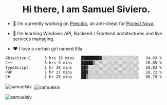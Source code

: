 <h1 align="center">Hi there, I am Samuel Siviero.</h1>

- 🔭 I’m currently working on [Presidio](https://presidio.ac), an anti-cheat for [Project Nova](https://discord.gg/novafn).

- 🌱 I’m learning Windows API, Backend / Frontend architectures and live services managing.

- ❤️ I love a certain girl named Ella.

<!--START_SECTION:waka-->

```txt
Objective-C      5 hrs 15 mins   ████████▓░░░░░░░░░░░░░░░░   34.63 %
C++              3 hrs 9 mins    █████▒░░░░░░░░░░░░░░░░░░░   20.85 %
TypeScript       1 hr 38 mins    ██▓░░░░░░░░░░░░░░░░░░░░░░   10.83 %
PHP              1 hr 37 mins    ██▓░░░░░░░░░░░░░░░░░░░░░░   10.72 %
C#               1 hr 29 mins    ██▒░░░░░░░░░░░░░░░░░░░░░░   09.79 %
```

<!--END_SECTION:waka-->

<p><img align="left" src="https://github-readme-stats.vercel.app/api/top-langs?username=samuelsiv&show_icons=true&locale=en&layout=compact&theme=radical" alt="samuelsiv" /></p>

<p>&nbsp;<img align="center" src="https://github-readme-stats.vercel.app/api?username=samuelsiv&show_icons=true&locale=en&theme=radical" alt="samuelsiv" /></p>
<p align="left"> <img src="https://komarev.com/ghpvc/?username=samuelsiv&label=Profile%20views&color=0e75b6&style=flat" alt="samuelsiv" /> </p>

